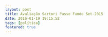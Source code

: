 ```yaml
---
layout: post
title: Avaliação Sartori Passo Fundo Set-2015
date: 2016-01-19 19:15:52
tags: [política]
featured: true
---
```

